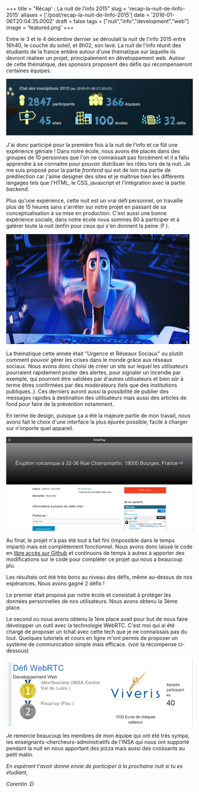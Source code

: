 +++
title = "Récap' : La nuit de l'info 2015"
slug = 'recap-la-nuit-de-linfo-2015'
aliases = ['/post/recap-la-nuit-de-linfo-2015']
date = '2016-01-06T20:04:35.000Z'
draft = false
tags = ["nuit","info","development","web"]
image = 'featured.png'
+++

Entre le 3 et le 4 décembre dernier se déroulait la nuit de l'info 2015 entre 16h40, le couché du soleil, et 8h02, son levé. La nuit de l'info réunit des étudiants de la france entière autour d'une thématique sur laquelle ils devront réaliser un projet, principalement en développement web. Autour de cette thématique, des sponsors proposent des défis qui récompenseront certaines équipes.

![](nuit%20info.png)

J'ai donc participé pour la première fois à la nuit de l'info et ce fût une expérience géniale ! Dans notre école, nous avons été placés dans des groupes de 10 personnes que l'on ne connaissait pas forcément et il a fallu apprendre à se connaitre pour pouvoir distribuer les rôles lors de la nuit. Je me suis proposé pour la partie _frontend_ qui est de loin ma partie de prédilection car j'aime designer des sites et je maîtrise bien les différents langages tels que l'HTML, le CSS, javascript et l'intégration avec la partie _backend_.

Plus qu'une expérience, cette nuit est un vrai défi personnel, on travaille plus de 15 heures sans s'arrêter sur notre projet en passant de sa conceptualisation à sa mise en production. C'est aussi une bonne expérience sociale, dans notre école nous sommes 60 à participer et à galérer toute la nuit (enfin pour ceux qui s'en donnent la peine :P ).

![](typing%20computer.gif)

La thématique cette année était "Urgence et Réseaux Sociaux" ou plutôt comment pouvoir gérer les crises dans le monde grâce aux réseaux sociaux. Nous avons donc choisi de créer un site sur lequel les utilisateurs pourraient rapidement poster des alertes, pour signaler un incendie par exemple, qui pourront être validées par d'autres utilisateurs et bien sûr à terme êtres confirmées par des modérateurs (tels que des institutions publiques..). Ces derniers auront aussi la possibilité de publier des messages rapides à destination des utilisateurs mais aussi des articles de fond pour faire de la prévention notamment.

En terme de design, puisque ça a été la majeure partie de mon travail, nous avons fait le choix d'une interface la plus épurée possible, facile à charger sur n'importe quel appareil.

![](vue%20crise%20crisisflag.png)

Au final, le projet n'a pas été tout à fait fini (impossible dans le temps imparti) mais est complètement fonctionnel. Nous avons donc laissé le code en [libre accès sur Github](https://github.com/agourd/dev-fsociety) et continuons de temps à autres à apporter des modifications sur le code pour complèter ce projet qui nous a beaucoup plu.

Les résultats ont été très bons au niveau des défis, même au-dessus de nos espérances. Nous avons gagné 2 défis !

Le premier était proposé par notre école et consistait à protéger les données personnelles de nos utilisateurs. Nous avons obtenu la 3ème place.

Le second où nous avons obtenu la 1ère place avait pour but de nous faire développer un outil avec la technologie WebRTC. C'est moi qui ai été chargé de proposer un tchat avec cette tech que je ne connaissais pas du tout. Quelques tutoriels et cours en ligne m'ont permis de proposer un système de communication simple mais efficace. (voir la récompense ci-dessous)

![](viveris%20defi.png)

Je remercie beaucoup les membres de mon équipe qui ont été très sympa, les enseignants-chercheurs-administratifs de l'INSA qui nous ont supporté pendant la nuit en nous apportant des pizza mais aussi des croissants au petit matin.

_En espérant t'avoir donné envie de participer à la prochaine nuit si tu es étudiant,_

_Corentin :D_
